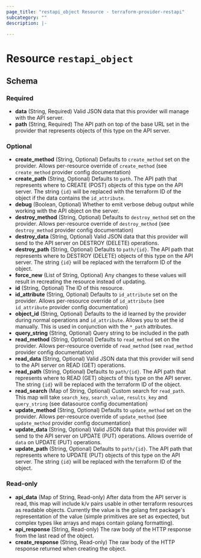 ```yaml
---
page_title: "restapi_object Resource - terraform-provider-restapi"
subcategory: ""
description: |-
  
---
```


# Resource `restapi_object`





## Schema

### Required

- **data** (String, Required) Valid JSON data that this provider will manage with the API server.
- **path** (String, Required) The API path on top of the base URL set in the provider that represents objects of this type on the API server.

### Optional

- **create_method** (String, Optional) Defaults to `create_method` set on the provider. Allows per-resource override of `create_method` (see `create_method` provider config documentation)
- **create_path** (String, Optional) Defaults to `path`. The API path that represents where to CREATE (POST) objects of this type on the API server. The string `{id}` will be replaced with the terraform ID of the object if the data contains the `id_attribute`.
- **debug** (Boolean, Optional) Whether to emit verbose debug output while working with the API object on the server.
- **destroy_method** (String, Optional) Defaults to `destroy_method` set on the provider. Allows per-resource override of `destroy_method` (see `destroy_method` provider config documentation)
- **destroy_data** (String, Optional) Valid JSON data that this provider will send to the API server on DESTROY (DELETE) operations.
- **destroy_path** (String, Optional) Defaults to `path/{id}`. The API path that represents where to DESTROY (DELETE) objects of this type on the API server. The string `{id}` will be replaced with the terraform ID of the object.
- **force_new** (List of String, Optional) Any changes to these values will result in recreating the resource instead of updating.
- **id** (String, Optional) The ID of this resource.
- **id_attribute** (String, Optional) Defaults to `id_attribute` set on the provider. Allows per-resource override of `id_attribute` (see `id_attribute` provider config documentation)
- **object_id** (String, Optional) Defaults to the id learned by the provider during normal operations and `id_attribute`. Allows you to set the id manually. This is used in conjunction with the `*_path` attributes.
- **query_string** (String, Optional) Query string to be included in the path
- **read_method** (String, Optional) Defaults to `read_method` set on the provider. Allows per-resource override of `read_method` (see `read_method` provider config documentation)
- **read_data** (String, Optional) Valid JSON data that this provider will send to the API server on READ (GET) operations.
- **read_path** (String, Optional) Defaults to `path/{id}`. The API path that represents where to READ (GET) objects of this type on the API server. The string `{id}` will be replaced with the terraform ID of the object.
- **read_search** (Map of String, Optional) Custom search for `read_path`. This map will take `search_key`, `search_value`, `results_key` and `query_string` (see datasource config documentation)
- **update_method** (String, Optional) Defaults to `update_method` set on the provider. Allows per-resource override of `update_method` (see `update_method` provider config documentation)
- **update_data** (String, Optional) Valid JSON data that this provider will send to the API server on UPDATE (PUT) operations. Allows override of `data` on UPDATE (PUT) operations.
- **update_path** (String, Optional) Defaults to `path/{id}`. The API path that represents where to UPDATE (PUT) objects of this type on the API server. The string `{id}` will be replaced with the terraform ID of the object.

### Read-only

- **api_data** (Map of String, Read-only) After data from the API server is read, this map will include k/v pairs usable in other terraform resources as readable objects. Currently the value is the golang fmt package's representation of the value (simple primitives are set as expected, but complex types like arrays and maps contain golang formatting).
- **api_response** (String, Read-only) The raw body of the HTTP response from the last read of the object.
- **create_response** (String, Read-only) The raw body of the HTTP response returned when creating the object.


